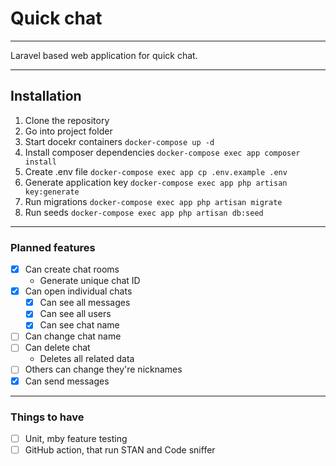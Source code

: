     
# Quick chat

---

Laravel based web application for quick chat.

---

## Installation

1. Clone the repository
2. Go into project folder
3. Start docekr containers `docker-compose up -d`
4. Install composer dependencies `docker-compose exec app composer install`
5. Create .env file `docker-compose exec app cp .env.example .env`
6. Generate application key `docker-compose exec app php artisan key:generate`
7. Run migrations `docker-compose exec app php artisan migrate`
8. Run seeds `docker-compose exec app php artisan db:seed`

---

### Planned features

- [x] Can create chat rooms
    - Generate unique chat ID
- [x] Can open individual chats
    - [x] Can see all messages
    - [x] Can see all users
    - [x] Can see chat name
- [ ] Can change chat name
- [ ] Can delete chat
    - Deletes all related data
- [ ] Others can change they're nicknames
- [x] Can send messages

---

### Things to have

- [ ] Unit, mby feature testing
- [ ] GitHub action, that run STAN and Code sniffer
